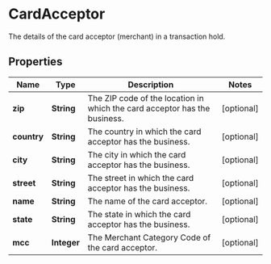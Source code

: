 

# CardAcceptor

The details of the card acceptor (merchant) in a transaction hold.
## Properties

Name | Type | Description | Notes
------------ | ------------- | ------------- | -------------
**zip** | **String** | The ZIP code of the location in which the card acceptor has the business. |  [optional]
**country** | **String** | The country in which the card acceptor has the business. |  [optional]
**city** | **String** | The city in which the card acceptor has the business. |  [optional]
**street** | **String** | The street in which the card acceptor has the business. |  [optional]
**name** | **String** | The name of the card acceptor. |  [optional]
**state** | **String** | The state in which the card acceptor has the business. |  [optional]
**mcc** | **Integer** | The Merchant Category Code of the card acceptor. |  [optional]



